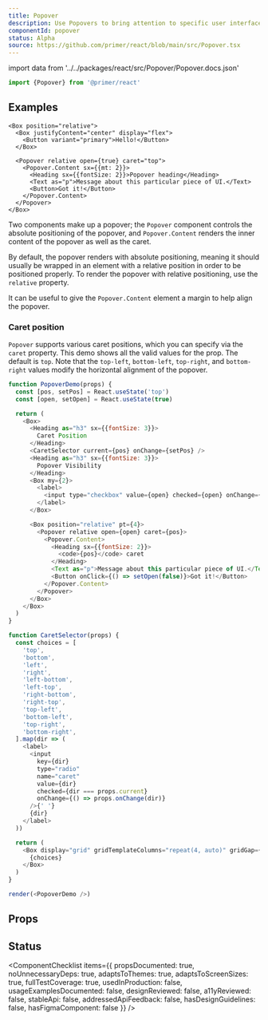 ```yaml
---
title: Popover
description: Use Popovers to bring attention to specific user interface elements and suggest an action or to guide users through a new experience
componentId: popover
status: Alpha
source: https://github.com/primer/react/blob/main/src/Popover.tsx
---
```


import data from '../../packages/react/src/Popover/Popover.docs.json'

```js
import {Popover} from '@primer/react'
```

## Examples

```jxs live
<Box position="relative">
  <Box justifyContent="center" display="flex">
    <Button variant="primary">Hello!</Button>
  </Box>

  <Popover relative open={true} caret="top">
    <Popover.Content sx={{mt: 2}}>
      <Heading sx={{fontSize: 2}}>Popover heading</Heading>
      <Text as="p">Message about this particular piece of UI.</Text>
      <Button>Got it!</Button>
    </Popover.Content>
  </Popover>
</Box>
```

Two components make up a popover; the `Popover` component controls the absolute positioning of the popover, and `Popover.Content` renders the inner content of the popover as well as the caret.

By default, the popover renders with absolute positioning, meaning it should usually be wrapped in an element with a relative position in order to be positioned properly. To render the popover with relative positioning, use the `relative` property.

It can be useful to give the `Popover.Content` element a margin to help align the popover.

### Caret position

`Popover` supports various caret positions, which you can specify via the `caret` property. This demo shows all the valid values for the prop. The default is `top`. Note that the `top-left`, `bottom-left`, `top-right`, and `bottom-right` values modify the horizontal alignment of the popover.

```javascript live noinline
function PopoverDemo(props) {
  const [pos, setPos] = React.useState('top')
  const [open, setOpen] = React.useState(true)

  return (
    <Box>
      <Heading as="h3" sx={{fontSize: 3}}>
        Caret Position
      </Heading>
      <CaretSelector current={pos} onChange={setPos} />
      <Heading as="h3" sx={{fontSize: 3}}>
        Popover Visibility
      </Heading>
      <Box my={2}>
        <label>
          <input type="checkbox" value={open} checked={open} onChange={() => setOpen(open => !open)} /> Open
        </label>
      </Box>

      <Box position="relative" pt={4}>
        <Popover relative open={open} caret={pos}>
          <Popover.Content>
            <Heading sx={{fontSize: 2}}>
              <code>{pos}</code> caret
            </Heading>
            <Text as="p">Message about this particular piece of UI.</Text>
            <Button onClick={() => setOpen(false)}>Got it!</Button>
          </Popover.Content>
        </Popover>
      </Box>
    </Box>
  )
}

function CaretSelector(props) {
  const choices = [
    'top',
    'bottom',
    'left',
    'right',
    'left-bottom',
    'left-top',
    'right-bottom',
    'right-top',
    'top-left',
    'bottom-left',
    'top-right',
    'bottom-right',
  ].map(dir => (
    <label>
      <input
        key={dir}
        type="radio"
        name="caret"
        value={dir}
        checked={dir === props.current}
        onChange={() => props.onChange(dir)}
      />{' '}
      {dir}
    </label>
  ))

  return (
    <Box display="grid" gridTemplateColumns="repeat(4, auto)" gridGap={3} my={2}>
      {choices}
    </Box>
  )
}

render(<PopoverDemo />)
```

## Props

<ComponentProps data={data} />

## Status

<ComponentChecklist
items={{
    propsDocumented: true,
    noUnnecessaryDeps: true,
    adaptsToThemes: true,
    adaptsToScreenSizes: true,
    fullTestCoverage: true,
    usedInProduction: false,
    usageExamplesDocumented: false,
    designReviewed: false,
    a11yReviewed: false,
    stableApi: false,
    addressedApiFeedback: false,
    hasDesignGuidelines: false,
    hasFigmaComponent: false
  }}
/>
